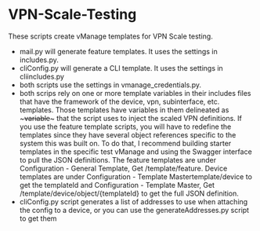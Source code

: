 # VPN-Scale-Testing

These scripts create vManage templates for VPN Scale testing.
- mail.py will generate feature templates.  It uses the settings in includes.py.
- cliConfig.py will generate a CLI template.  It uses the settings in cliincludes.py
- both scripts use the settings in vmanage_credentials.py.
- both scrips rely on one or more template variables in their includes files that have the framework of the device, vpn, subinterface, etc. templates. Those templates have variables in them delineated as ~~~variable~~~ that the script uses to inject the scaled VPN definitions.  If you use the feature template scripts, you will have to redefine the templates since they have several object references specific to the system this was built on. To do that, I recommend building starter templates in the specific test vManage and using the Swagger interface to pull the JSON definitions.  The feature templates are under Configuration - General Template, Get /template/feature.  Device templates are under Configuration - Template Mastertemplate/device to get the templateId and Configuration - Template Master, Get /template/device/object/{templateId} to get the full JSON definition.
- cliConfig.py script generates a list of addresses to use when attaching the config to a device, or you can use the generateAddresses.py script to get them
